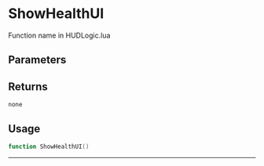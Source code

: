 # ShowHealthUI
Function name in HUDLogic.lua
## Parameters

## Returns
`none`
## Usage
```lua
function ShowHealthUI()
```
---
